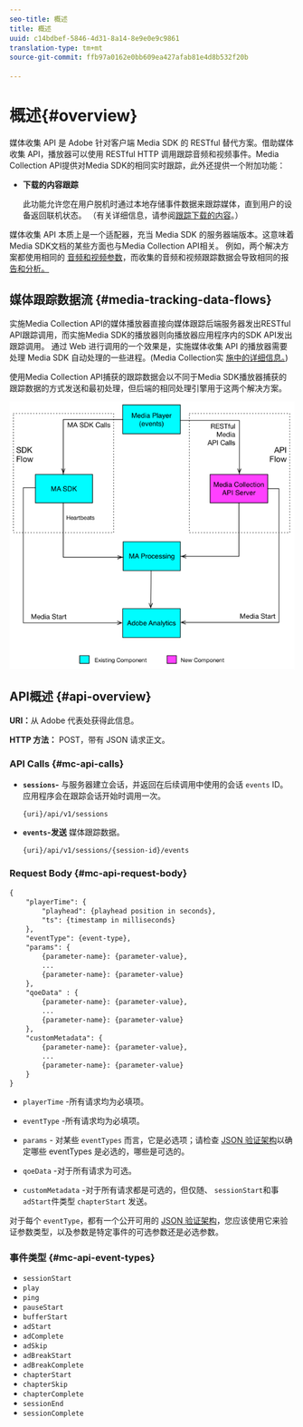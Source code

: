```yaml
---
seo-title: 概述
title: 概述
uuid: c14bdbef-5846-4d31-8a14-8e9e0e9c9861
translation-type: tm+mt
source-git-commit: ffb97a0162e0bb609ea427afab81e4d8b532f20b

---
```



# 概述{#overview}

媒体收集 API 是 Adobe 针对客户端 Media SDK 的 RESTful 替代方案。借助媒体收集 API，播放器可以使用 RESTful HTTP 调用跟踪音频和视频事件。Media Collection API提供对Media SDK的相同实时跟踪，此外还提供一个附加功能：

* **下载的内容跟踪**

   此功能允许您在用户脱机时通过本地存储事件数据来跟踪媒体，直到用户的设备返回联机状态。 （有关详细信息，请参阅[跟踪下载的内容](track-downloaded-content.md)。）

媒体收集 API 本质上是一个适配器，充当 Media SDK 的服务器端版本。这意味着Media SDK文档的某些方面也与Media Collection API相关。 例如，两个解决方案都使用相同的 [音频和视频参数](/help/metrics-and-metadata/audio-video-parameters.md)，而收集的音频和视频跟踪数据会导致相同的报 [告和分析。](/help/media-reports/media-reports-enable.md)

## 媒体跟踪数据流 {#media-tracking-data-flows}

实施Media Collection API的媒体播放器直接向媒体跟踪后端服务器发出RESTful API跟踪调用，而实施Media SDK的播放器则向播放器应用程序内的SDK API发出跟踪调用。 通过 Web 进行调用的一个效果是，实施媒体收集 API 的播放器需要处理 Media SDK 自动处理的一些进程。(Media Collection实 [施中的详细信息。](mc-api-impl/mc-api-quick-start.md))

使用Media Collection API捕获的跟踪数据会以不同于Media SDK播放器捕获的跟踪数据的方式发送和最初处理，但后端的相同处理引擎用于这两个解决方案。

![](assets/col_api_overview_simple.png)

## API概述 {#api-overview}

**URI：**&#x200B;从 Adobe 代表处获得此信息。

**HTTP 方法：** POST，带有 JSON 请求正文。

### API Calls {#mc-api-calls}

* **`sessions`-** 与服务器建立会话，并返回在后续调用中使用的会话 `events` ID。 应用程序会在跟踪会话开始时调用一次。

   ```
   {uri}/api/v1/sessions
   ```

* **`events`-发送** 媒体跟踪数据。

   ```
   {uri}/api/v1/sessions/{session-id}/events
   ```

### Request Body {#mc-api-request-body}

```
{ 
    "playerTime": { 
        "playhead": {playhead position in seconds}, 
        "ts": {timestamp in milliseconds} 
    }, 
    "eventType": {event-type}, 
    "params": { 
        {parameter-name}: {parameter-value}, 
        ... 
        {parameter-name}: {parameter-value} 
    }, 
    "qoeData" : { 
        {parameter-name}: {parameter-value}, 
        ... 
        {parameter-name}: {parameter-value} 
    }, 
    "customMetadata": { 
        {parameter-name}: {parameter-value}, 
        ... 
        {parameter-name}: {parameter-value} 
    } 
} 
```

* `playerTime` -所有请求均为必填项。
* `eventType` -所有请求均为必填项。
* `params` - 对某些 `eventTypes` 而言，它是必选项；请检查 [JSON 验证架构](mc-api-ref/mc-api-json-validation.md)以确定哪些 eventTypes 是必选的，哪些是可选的。

* `qoeData` -对于所有请求为可选。
* `customMetadata` -对于所有请求都是可选的，但仅随、 `sessionStart`和事 `adStart`件类型 `chapterStart` 发送。

对于每个 `eventType`，都有一个公开可用的 [JSON 验证架构](mc-api-ref/mc-api-json-validation.md)，您应该使用它来验证参数类型，以及参数是特定事件的可选参数还是必选参数。

### 事件类型 {#mc-api-event-types}

* `sessionStart`
* `play`
* `ping`
* `pauseStart`
* `bufferStart`
* `adStart`
* `adComplete`
* `adSkip`
* `adBreakStart`
* `adBreakComplete`
* `chapterStart`
* `chapterSkip`
* `chapterComplete`
* `sessionEnd`
* `sessionComplete`

